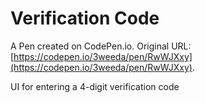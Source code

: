 # Verification Code

A Pen created on CodePen.io. Original URL: [https://codepen.io/3weeda/pen/RwWJXxy](https://codepen.io/3weeda/pen/RwWJXxy).

UI for entering a 4-digit verification code